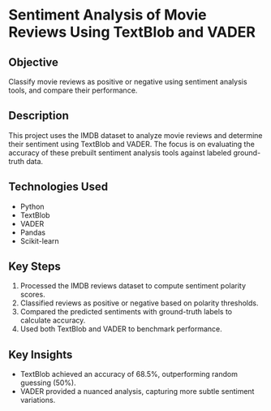 # Sentiment Analysis of Movie Reviews Using TextBlob and VADER

## Objective
Classify movie reviews as positive or negative using sentiment analysis tools, and compare their performance.

## Description
This project uses the IMDB dataset to analyze movie reviews and determine their sentiment using TextBlob and VADER. The focus is on evaluating the accuracy of these prebuilt sentiment analysis tools against labeled ground-truth data.

## Technologies Used
- Python
- TextBlob
- VADER
- Pandas
- Scikit-learn

## Key Steps
1. Processed the IMDB reviews dataset to compute sentiment polarity scores.
2. Classified reviews as positive or negative based on polarity thresholds.
3. Compared the predicted sentiments with ground-truth labels to calculate accuracy.
4. Used both TextBlob and VADER to benchmark performance.

## Key Insights
- TextBlob achieved an accuracy of 68.5%, outperforming random guessing (50%).
- VADER provided a nuanced analysis, capturing more subtle sentiment variations.

